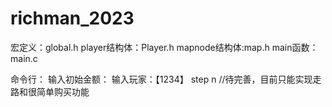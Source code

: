 # richman_2023

宏定义：global.h
player结构体：Player.h
mapnode结构体:map.h
main函数：main.c

命令行：
输入初始金额：
输入玩家：【1234】
step n //待完善，目前只能实现走路和很简单购买功能
